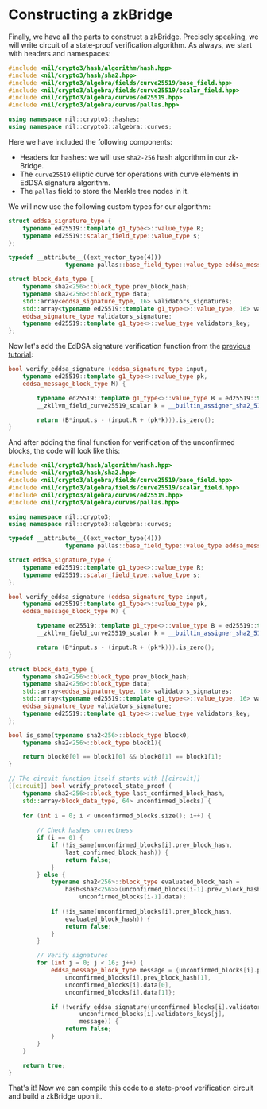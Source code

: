 # Constructing a zkBridge

Finally, we have all the parts to construct a zkBridge.
Precisely speaking, we will write circuit of a state-proof verification algorithm.
As always, we start with headers and namespaces:

```cpp
#include <nil/crypto3/hash/algorithm/hash.hpp>
#include <nil/crypto3/hash/sha2.hpp>
#include <nil/crypto3/algebra/fields/curve25519/base_field.hpp>
#include <nil/crypto3/algebra/fields/curve25519/scalar_field.hpp>
#include <nil/crypto3/algebra/curves/ed25519.hpp>
#include <nil/crypto3/algebra/curves/pallas.hpp>

using namespace nil::crypto3::hashes;
using namespace nil::crypto3::algebra::curves;
```

Here we have included the following components:

* Headers for hashes: we will use `sha2-256` hash algorithm in our zk-Bridge.
* The `curve25519` elliptic curve for operations with curve elements in EdDSA signature algorithm.
* The `pallas` field to store the Merkle tree nodes in it.

We will now use the following custom types for our algorithm:

```cpp
struct eddsa_signature_type {
    typename ed25519::template g1_type<>::value_type R;
    typename ed25519::scalar_field_type::value_type s;
};

typedef __attribute__((ext_vector_type(4)))
                typename pallas::base_field_type::value_type eddsa_message_block_type;

struct block_data_type {
    typename sha2<256>::block_type prev_block_hash;
    typename sha2<256>::block_type data;
    std::array<eddsa_signature_type, 16> validators_signatures;
    std::array<typename ed25519::template g1_type<>::value_type, 16> validators_keys;
    eddsa_signature_type validators_signature;
    typename ed25519::template g1_type<>::value_type validators_key;
};
```

Now let's add the EdDSA signature verification function from the [previous tutorial](02-eddsa.md):

```cpp
bool verify_eddsa_signature (eddsa_signature_type input, 
    typename ed25519::template g1_type<>::value_type pk,
    eddsa_message_block_type M) {

        typename ed25519::template g1_type<>::value_type B = ed25519::template g1_type<>::value_type::one();
        __zkllvm_field_curve25519_scalar k = __builtin_assigner_sha2_512_curve25519(input.R.data, pk.data, M);

        return (B*input.s - (input.R + (pk*k))).is_zero();
}
```

And after adding the final function for verification of the unconfirmed blocks,
the code will look like this:

```cpp
#include <nil/crypto3/hash/algorithm/hash.hpp>
#include <nil/crypto3/hash/sha2.hpp>
#include <nil/crypto3/algebra/fields/curve25519/base_field.hpp>
#include <nil/crypto3/algebra/fields/curve25519/scalar_field.hpp>
#include <nil/crypto3/algebra/curves/ed25519.hpp>
#include <nil/crypto3/algebra/curves/pallas.hpp>

using namespace nil::crypto3;
using namespace nil::crypto3::algebra::curves;

typedef __attribute__((ext_vector_type(4)))
                typename pallas::base_field_type::value_type eddsa_message_block_type;

struct eddsa_signature_type {
    typename ed25519::template g1_type<>::value_type R;
    typename ed25519::scalar_field_type::value_type s;
};

bool verify_eddsa_signature (eddsa_signature_type input, 
    typename ed25519::template g1_type<>::value_type pk,
    eddsa_message_block_type M) {

        typename ed25519::template g1_type<>::value_type B = ed25519::template g1_type<>::value_type::one();
        __zkllvm_field_curve25519_scalar k = __builtin_assigner_sha2_512_curve25519(input.R.data, pk.data, M);

        return (B*input.s - (input.R + (pk*k))).is_zero();
}

struct block_data_type {
    typename sha2<256>::block_type prev_block_hash;
    typename sha2<256>::block_type data;
    std::array<eddsa_signature_type, 16> validators_signatures;
    std::array<typename ed25519::template g1_type<>::value_type, 16> validators_keys;
    eddsa_signature_type validators_signature;
    typename ed25519::template g1_type<>::value_type validators_key;
};

bool is_same(typename sha2<256>::block_type block0,
    typename sha2<256>::block_type block1){

    return block0[0] == block1[0] && block0[1] == block1[1];
}

// The circuit function itself starts with [[circuit]]
[[circuit]] bool verify_protocol_state_proof (
    typename sha2<256>::block_type last_confirmed_block_hash,
    std::array<block_data_type, 64> unconfirmed_blocks) {
    
    for (int i = 0; i < unconfirmed_blocks.size(); i++) {
        
        // Check hashes correctness
        if (i == 0) {
            if (!is_same(unconfirmed_blocks[i].prev_block_hash,
                last_confirmed_block_hash)) {
                return false;
            }
        } else {
            typename sha2<256>::block_type evaluated_block_hash =
                hash<sha2<256>>(unconfirmed_blocks[i-1].prev_block_hash,
                    unconfirmed_blocks[i-1].data);
            
            if (!is_same(unconfirmed_blocks[i].prev_block_hash,
                evaluated_block_hash)) {
                return false;
            }
        }

        // Verify signatures
        for (int j = 0; j < 16; j++) {
            eddsa_message_block_type message = {unconfirmed_blocks[i].prev_block_hash[0],
                unconfirmed_blocks[i].prev_block_hash[1],
                unconfirmed_blocks[i].data[0],
                unconfirmed_blocks[i].data[1]};

            if (!verify_eddsa_signature(unconfirmed_blocks[i].validators_signatures[j],
                    unconfirmed_blocks[i].validators_keys[j],
                    message)) {
                return false;
            }
        }
    }

    return true;
}
```

That's it!
Now we can compile this code to a state-proof verification circuit and build a zkBridge upon it. 